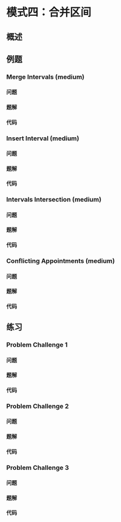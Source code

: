 # 模式四：合并区间

## 概述


## 例题

### Merge Intervals (medium)

#### 问题

#### 题解

#### 代码

### Insert Interval (medium)

#### 问题

#### 题解

#### 代码

### Intervals Intersection (medium)

#### 问题

#### 题解

#### 代码

### Conflicting Appointments (medium)

#### 问题

#### 题解

#### 代码

## 练习

### Problem Challenge 1

#### 问题

#### 题解

#### 代码

### Problem Challenge 2

#### 问题

#### 题解

#### 代码

### Problem Challenge 3

#### 问题

#### 题解

#### 代码
